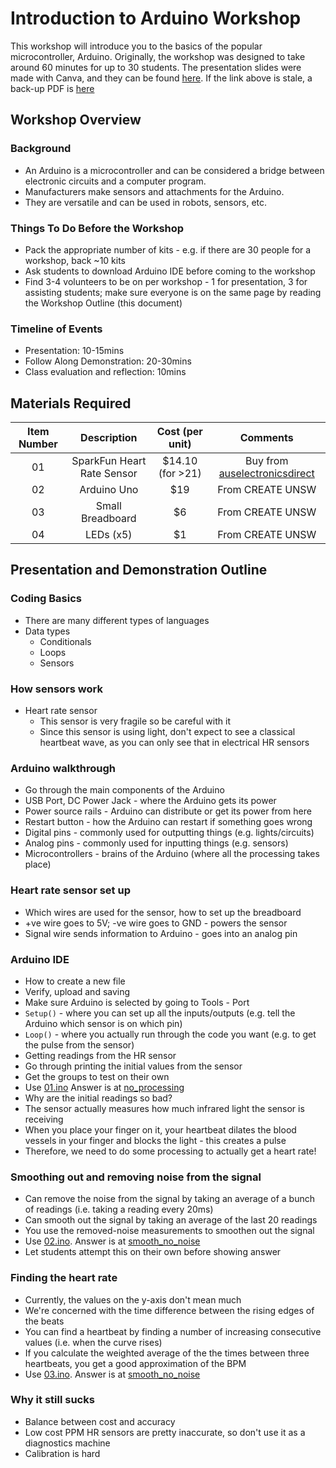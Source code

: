# Introduction to Arduino Workshop

This workshop will introduce you to the basics of the popular microcontroller, Arduino.
Originally, the workshop was designed to take around 60 minutes for up to 30 students.
The presentation slides were made with Canva, and they can be found [here](https://www.canva.com/design/DADbSqPhDms/FKnQA25yyKrIl5hdzbNsbw/view?utm_content=DADbSqPhDms&utm_campaign=designshare&utm_medium=link&utm_source=homepage_design_menu).
If the link above is stale, a back-up PDF is [here](presentation.pdf)

## Workshop Overview

### Background

- An Arduino is a microcontroller and can be considered a bridge between electronic circuits and a computer program.
- Manufacturers make sensors and attachments for the Arduino.
- They are versatile and can be used in robots, sensors, etc.

### Things To Do Before the Workshop

- Pack the appropriate number of kits - e.g. if there are 30 people for a workshop, back ~10 kits
- Ask students to download Arduino IDE before coming to the workshop
- Find 3-4 volunteers to be on per workshop - 1 for presentation, 3 for assisting students; make sure everyone is on the same page by reading the Workshop Outline (this document)

### Timeline of Events

- Presentation: 10-15mins
- Follow Along Demonstration: 20-30mins
- Class evaluation and reflection: 10mins

## Materials Required

| Item Number |        Description         |  Cost (per unit)  |                                                                                                            Comments                                                                                                            |
| :---------: | :------------------------: | :---------------: | :----------------------------------------------------------------------------------------------------------------------------------------------------------------------------------------------------------------------------: |
|     01      | SparkFun Heart Rate Sensor | \$14.10 (for >21) | Buy from [auselectronicsdirect](https://www.auselectronicsdirect.com.au/heart-rate-pulse-sensor-module-for-arduino-project?gclid=Cj0KCQjwkoDmBRCcARIsAG3xzl_HIQJN281A87j8gLrcDrMn5_wPwXqM0izfEzpKqX6ZugODAUcdTIoaAiCHEALw_wcB) |
|     02      |        Arduino Uno         |       \$19        |                                                                                                        From CREATE UNSW                                                                                                        |
|     03      |      Small Breadboard      |        \$6        |                                                                                                        From CREATE UNSW                                                                                                        |
|     04      |         LEDs (x5)          |        \$1        |                                                                                                        From CREATE UNSW                                                                                                        |

## Presentation and Demonstration Outline

### Coding Basics

- There are many different types of languages
- Data types
  - Conditionals
  - Loops
  - Sensors

### How sensors work

- Heart rate sensor
  - This sensor is very fragile so be careful with it
  - Since this sensor is using light, don't expect to see a classical heartbeat wave, as you can only see that in electrical HR sensors

### Arduino walkthrough

- Go through the main components of the Arduino
- USB Port, DC Power Jack - where the Arduino gets its power
- Power source rails - Arduino can distribute or get its power from here
- Restart button - how the Arduino can restart if something goes wrong
- Digital pins - commonly used for outputting things (e.g. lights/circuits)
- Analog pins - commonly used for inputting things (e.g. sensors)
- Microcontrollers - brains of the Arduino (where all the processing takes place)

### Heart rate sensor set up

- Which wires are used for the sensor, how to set up the breadboard
- +ve wire goes to 5V; -ve wire goes to GND - powers the sensor
- Signal wire sends information to Arduino - goes into an analog pin

### Arduino IDE

- How to create a new file
- Verify, upload and saving
- Make sure Arduino is selected by going to Tools - Port
- `Setup()` - where you can set up all the inputs/outputs (e.g. tell the Arduino which sensor is on which pin)
- `Loop()` - where you actually run through the code you want (e.g. to get the pulse from the sensor)
- Getting readings from the HR sensor
- Go through printing the initial values from the sensor
- Get the groups to test on their own
- Use [01.ino](student_files/01/01.ino)
  Answer is at [no_processing](solutions/no_processing/no_processing.ino)
- Why are the initial readings so bad?
- The sensor actually measures how much infrared light the sensor is receiving
- When you place your finger on it, your heartbeat dilates the blood vessels in your finger and blocks the light - this creates a pulse
- Therefore, we need to do some processing to actually get a heart rate!

### Smoothing out and removing noise from the signal

- Can remove the noise from the signal by taking an average of a bunch of readings (i.e. taking a reading every 20ms)
- Can smooth out the signal by taking an average of the last 20 readings
- You use the removed-noise measurements to smoothen out the signal
- Use [02.ino](student_files/02/02.ino).
  Answer is at [smooth_no_noise](solutions/smooth_no_noise/smooth_no_noise.ino)
- Let students attempt this on their own before showing answer

### Finding the heart rate

- Currently, the values on the y-axis don't mean much
- We're concerned with the time difference between the rising edges of the beats
- You can find a heartbeat by finding a number of increasing consecutive values (i.e. when the curve rises)
- If you calculate the weighted average of the the times between three heartbeats, you get a good approximation of the BPM
- Use [03.ino](student_files/03/03.ino).
  Answer is at [smooth_no_noise](solutions/heart_rate/heart_rate.ino)

### Why it still sucks

- Balance between cost and accuracy
- Low cost PPM HR sensors are pretty inaccurate, so don't use it as a diagnostics machine
- Calibration is hard
